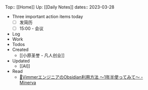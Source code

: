 Top:: [[Home]]
Up: [[Daily Notes]]
dates:: 2023-03-28

- Three important action items today
	- [ ] 发简历
	- [ ] 15:00 - 会议
- Log
- Work
- Todos
- Created
	- [[小原圣誉 - 凡人创业]]
- Updated
	- [[AI]]
- Read
	- [📘VimmerエンジニアのObsidian利用方法 ～1年半使ってみて～ - Minerva](https://minerva.mamansoft.net/%F0%9F%93%98Articles/%F0%9F%93%98Vimmer%E3%82%A8%E3%83%B3%E3%82%B8%E3%83%8B%E3%82%A2%E3%81%AEObsidian%E5%88%A9%E7%94%A8%E6%96%B9%E6%B3%95+%EF%BD%9E1%E5%B9%B4%E5%8D%8A%E4%BD%BF%E3%81%A3%E3%81%A6%E3%81%BF%E3%81%A6%EF%BD%9E)